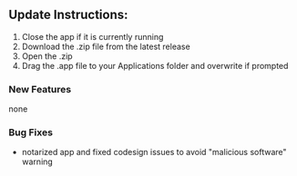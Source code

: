 ## Update Instructions:

1. Close the app if it is currently running
2. Download the .zip file from the latest release
3. Open the .zip
4. Drag the .app file to your Applications folder and overwrite if prompted

### New Features

none

### Bug Fixes
- notarized app and fixed codesign issues to avoid "malicious software" warning
